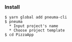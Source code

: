 ### Install
```
$ yarn global add pneuma-cli
$ pneuma 
  * Input project's name
  * Choose project template
$ cd PizzaApp
```